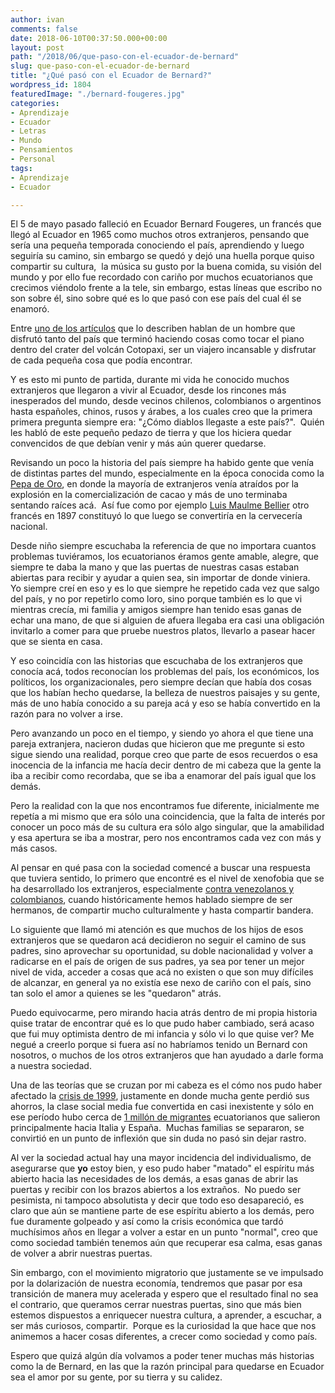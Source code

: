 ```yaml
---
author: ivan
comments: false
date: 2018-06-10T00:37:50.000+00:00
layout: post
path: "/2018/06/que-paso-con-el-ecuador-de-bernard"
slug: que-paso-con-el-ecuador-de-bernard
title: "¿Qué pasó con el Ecuador de Bernard?"
wordpress_id: 1804
featuredImage: "./bernard-fougeres.jpg"
categories:
- Aprendizaje
- Ecuador
- Letras
- Mundo
- Pensamientos
- Personal
tags:
- Aprendizaje
- Ecuador

---
```

El 5 de mayo pasado falleció en Ecuador Bernard Fougeres, un francés que llegó al Ecuador en 1965 como muchos otros extranjeros, pensando que sería una pequeña temporada conociendo el país, aprendiendo y luego seguiría su camino, sin embargo se quedó y dejó una huella porque quiso compartir su cultura,  la música su gusto por la buena comida, su visión del mundo y por ello fue recordado con cariño por muchos ecuatorianos que crecimos viéndolo frente a la tele, sin embargo, estas líneas que escribo no son sobre él, sino sobre qué es lo que pasó con ese país del cual él se enamoró.

Entre [uno de los artículos](https://www.eluniverso.com/vida/2018/05/07/nota/6747887/bernard-fougeres-frances-que-se-enamoro-ecuador-su-gente) que lo describen hablan de un hombre que disfrutó tanto del país que terminó haciendo cosas como tocar el piano dentro del crater del volcán Cotopaxi, ser un viajero incansable y disfrutar de cada pequeña cosa que podía encontrar.

Y es esto mi punto de partida, durante mi vida he conocido muchos extranjeros que llegaron a vivir al Ecuador, desde los rincones más inesperados del mundo, desde vecinos chilenos, colombianos o argentinos hasta españoles, chinos, rusos y árabes, a los cuales creo que la primera primera pregunta siempre era: "¿Cómo diablos llegaste a este país?".  Quién les habló de este pequeño pedazo de tierra y que los hiciera quedar convencidos de que debían venir y más aún querer quedarse.

Revisando un poco la historia del país siempre ha habido gente que venía de distintas partes del mundo, especialmente en la época conocida como la [Pepa de Oro](http://cacaodelecuador.webmium.com/historia), en donde la mayoría de extranjeros venía atraídos por la explosión en la comercialización de cacao y más de uno terminaba sentando raíces acá.  Así fue como por ejemplo [Luis Maulme Bellier](http://www.enciclopediadelecuador.com/historia-del-ecuador/cerveceria/) otro francés en 1897 constituyó lo que luego se convertiría en la cervecería nacional.

Desde niño siempre escuchaba la referencia de que no importara cuantos problemas tuviéramos, los ecuatorianos éramos gente amable, alegre, que siempre te daba la mano y que las puertas de nuestras casas estaban abiertas para recibir y ayudar a quien sea, sin importar de donde viniera.  Yo siempre creí en eso y es lo que siempre he repetido cada vez que salgo del país, y no por repetirlo como loro, sino porque también es lo que vi mientras crecía, mi familia y amigos siempre han tenido esas ganas de echar una mano, de que si alguien de afuera llegaba era casi una obligación invitarlo a comer para que pruebe nuestros platos, llevarlo a pasear hacer que se sienta en casa.

Y eso coincidía con las historias que escuchaba de los extranjeros que conocía acá, todos reconocían los problemas del país, los económicos, los políticos, los organizacionales, pero siempre decían que había dos cosas que los habían hecho quedarse, la belleza de nuestros paisajes y su gente, más de uno había conocido a su pareja acá y eso se había convertido en la razón para no volver a irse.

Pero avanzando un poco en el tiempo, y siendo yo ahora el que tiene una pareja extranjera, nacieron dudas que hicieron que me pregunte si esto sigue siendo una realidad, porque creo que parte de esos recuerdos o esa inocencia de la infancia me hacía decir dentro de mi cabeza que la gente la iba a recibir como recordaba, que se iba a enamorar del país igual que los demás.

Pero la realidad con la que nos encontramos fue diferente, inicialmente me repetía a mi mismo que era sólo una coincidencia, que la falta de interés por conocer un poco más de su cultura era sólo algo singular, que la amabilidad y esa apertura se iba a mostrar, pero nos encontramos cada vez con más y más casos.

Al pensar en qué pasa con la sociedad comencé a buscar una respuesta que tuviera sentido, lo primero que encontré es el nivel de xenofobia que se ha desarrollado los extranjeros, especialmente [contra venezolanos y colombianos](http://www.elcomercio.com/opinion/xenofobia-venezolanos-opinion-analisis-dimitribarreto.html), cuando históricamente hemos hablado siempre de ser hermanos, de compartir mucho culturalmente y hasta compartir bandera.

Lo siguiente que llamó mi atención es que muchos de los hijos de esos extranjeros que se quedaron acá decidieron no seguir el camino de sus padres, sino aprovechar su oportunidad, su doble nacionalidad y volver a radicarse en el país de origen de sus padres, ya sea por tener un mejor nivel de vida, acceder a cosas que acá no existen o que son muy difíciles de alcanzar, en general ya no existía ese nexo de cariño con el país, sino tan solo el amor a quienes se les "quedaron" atrás.

Puedo equivocarme, pero mirando hacia atrás dentro de mi propia historia quise tratar de encontrar qué es lo que pudo haber cambiado, será acaso que fui muy optimista dentro de mi infancia y sólo vi lo que quise ver? Me negué a creerlo porque si fuera así no habríamos tenido un Bernard con nosotros, o muchos de los otros extranjeros que han ayudado a darle forma a nuestra sociedad.

Una de las teorías que se cruzan por mi cabeza es el cómo nos pudo haber afectado la [crisis de 1999](https://www.eltelegrafo.com.ec/noticias/economia/8/el-feriado-bancario-se-llevo-todo-hasta-su-vida), justamente en donde mucha gente perdió sus ahorros, la clase social media fue convertida en casi inexistente y sólo en ese período hubo cerca de [1 millón de migrantes](https://www.eltelegrafo.com.ec/noticias/buen/1/entre-1999-y-2007-mas-de-950-mil-ecuatorianos-migraron) ecuatorianos que salieron principalmente hacia Italia y España.  Muchas familias se separaron, se convirtió en un punto de inflexión que sin duda no pasó sin dejar rastro.

Al ver la sociedad actual hay una mayor incidencia del individualismo, de asegurarse que **yo** estoy bien, y eso pudo haber "matado" el espíritu más abierto hacia las necesidades de los demás, a esas ganas de abrir las puertas y recibir con los brazos abiertos a los extraños.  No puedo ser pesimista, ni tampoco absolutista y decir que todo eso desapareció, es claro que aún se mantiene parte de ese espíritu abierto a los demás, pero fue duramente golpeado y así como la crisis económica que tardó muchísimos años en llegar a volver a estar en un punto "normal", creo que como sociedad también tenemos aún que recuperar esa calma, esas ganas de volver a abrir nuestras puertas.

Sin embargo, con el movimiento migratorio que justamente se ve impulsado por la dolarización de nuestra economía, tendremos que pasar por esa transición de manera muy acelerada y espero que el resultado final no sea el contrario, que queramos cerrar nuestras puertas, sino que más bien estemos dispuestos a enriquecer nuestra cultura, a aprender, a escuchar, a ser más curiosos, compartir.  Porque es la curiosidad la que hace que nos animemos a hacer cosas diferentes, a crecer como sociedad y como país.

Espero que quizá algún día volvamos a poder tener muchas más historias como la de Bernard, en las que la razón principal para quedarse en Ecuador sea el amor por su gente, por su tierra y su calidez.